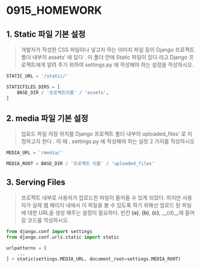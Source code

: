 # 0915_HOMEWORK



## 1. Static 파일 기본 설정

> 개발자가 작성한 CSS 파일이나 넣고자 하는 이미지 파일 등이 Django 프로젝트 폴더 내부의 assets’ 에 있다 . 이 폴더 안에 Static 파일이 있다 라고 Django 프로젝트에게 알려 주기 위하여 settings.py 에 작성해야 하는 설정을 작성하시오.

```python
STATIC_URL = '/static/'

STATICFILES_DIRS = [
    BASE_DIR / '프로젝트이름' / 'assets',
]

```



## 2. media 파일 기본 설정

> 업로드 파일 저장 위치를 Django 프로젝트 폴더 내부의 uploaded_files’ 로 지정하고자 한다 . 이 때 , settings.py 에 작성해야 하는 설정 2 가지를 작성하시오

```python
MEDIA_URL = '/media/' 

MEDIA_ROOT = BASE_DIR / '프로젝트 이름' / 'uploaded_files'
```



## 3. Serving Files

> 프로젝트 내부로 사용자가 업로드한 파일이 들어올 수 있게 되었다. 하지만 사용자가 실제 웹 페이지 내에서 이 파일을 볼 수 있도록 하기 위해선 업로드 된 파일에 대한 URL을 생성 해주는 설정이 필요하다.
> 빈칸 __(a)__, __(b)__, __(c)__, __(d)__에 들어 갈 코드를 작성하시오.

```python
from django.conf import settings
from django.conf.urls.static import static

urlpatterns = [
    ...
] + static(settings.MEDIA_URL, document_root=settings.MEDIA_ROOT)
```



